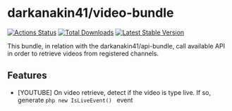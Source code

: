 # darkanakin41/video-bundle

[![Actions Status](https://github.com/darkanakin41/video-bundle/workflows/Quality/badge.svg)](https://github.com/darkanakin41/video-bundle/actions)
[![Total Downloads](https://poser.pugx.org/darkanakin41/video-bundle/downloads.svg)](https://packagist.org/packages/darkanakin41/video-bundle) 
[![Latest Stable Version](https://poser.pugx.org/darkanakin41/video-bundle/v/stable.svg)](https://packagist.org/packages/darkanakin41/video-bundle)

This bundle, in relation with the darkanakin41/api-bundle, call available API in order to retrieve videos from registered channels.

## Features
* [YOUTUBE] On video retrieve, detect if the video is type live. If so, generate ```php new IsLiveEvent() ``` event
